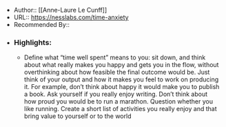 - Author:: [[Anne-Laure Le Cunff]]
- URL:: https://nesslabs.com/time-anxiety
- Recommended By::
- ### Highlights:
    - Define what “time well spent” means to you: sit down, and think about what really makes you happy and gets you in the flow, without overthinking about how feasible the final outcome would be. Just think of your output and how it makes you feel to work on producing it. For example, don’t think about happy it would make you to publish a book. Ask yourself if you really enjoy writing. Don’t think about how proud you would be to run a marathon. Question whether you like running. Create a short list of activities you really enjoy and that bring value to yourself or to the world 
